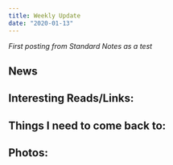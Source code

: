 ```yaml
---
title: Weekly Update
date: "2020-01-13"
---
```

*First posting from Standard Notes as a test*

## News

## Interesting Reads/Links:

## Things I need to come back to:

## Photos: